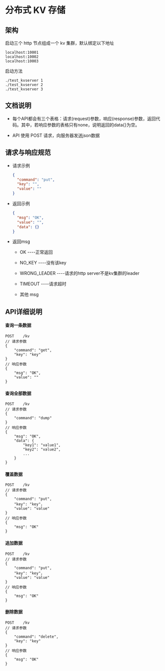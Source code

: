 # 分布式 KV 存储

## 架构
启动三个 http 节点组成一个 kv 集群，默认绑定以下地址
```
localhost:10001
localhost:10002
localhost:10003
```
启动方法
```shell
./test_kvserver 1
./test_kvserver 2
./test_kvserver 3
```


## 文档说明

- 每个API都会有三个表格：请求(request)参数，响应(response)参数，返回代码。其中，若响应参数的表格只有none，说明返回的data{}为空。

- API 使用 POST 请求，向服务器发送json数据

    
## 请求与响应规范

- 请求示例

  ```json
  {
    "command": "put",
    "key": "",
    "value": ""
  }

  ```

- 返回示例

  ```json
  {
    "msg": "OK",
    "value": "",
    "data": {}
  }
  ```

- 返回msg

    - OK ----正常返回

    - NO_KEY ----没有该key

    - WRONG_LEADER ----请求的http server不是kv集群的leader
  
    - TIMEOUT ----请求超时
  
    - 其他 msg

## API详细说明

#### 查询一条数据

```
POST	/kv
// 请求参数
{
    "command": "get",
    "key": "key"
}
// 响应参数
{
    "msg": "OK",
    "value": ""
}
```

#### 查询全部数据

```
POST	/kv
// 请求参数
{
    "command": "dump"
}
// 响应参数
{
    "msg": "OK",
    "data": {
        "key1": "value1",
        "key2": "value2",
        ...
    }
}
```
#### 覆盖数据

```
POST	/kv
// 请求参数
{
    "command": "put",
    "key": "key"，
    "value": "value"
}
// 响应参数
{
    "msg": "OK"
}
```
#### 追加数据

```
POST	/kv
// 请求参数
{
    "command": "put",
    "key": "key"，
    "value": "value"
}
// 响应参数
{
    "msg": "OK"
}
```
#### 删除数据

```
POST	/kv
// 请求参数
{
    "command": "delete",
    "key": "key"
}
// 响应参数
{
    "msg": "OK"
}
```